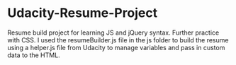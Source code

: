 # Udacity-Resume-Project
Resume build project for learning JS and jQuery syntax. Further practice with CSS. I used the resumeBuilder.js file in the js folder to build the resume using a helper.js file from Udacity to manage variables and pass in custom data to the HTML.
